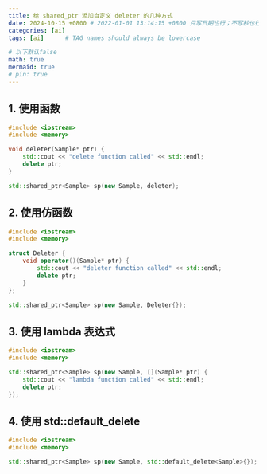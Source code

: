 ```yaml
---
title: 给 shared_ptr 添加自定义 deleter 的几种方式
date: 2024-10-15 +0800 # 2022-01-01 13:14:15 +0800 只写日期也行；不写秒也行；这样也行 2022-03-09T00:55:42+08:00
categories: [ai]
tags: [ai]      # TAG names should always be lowercase

# 以下默认false
math: true
mermaid: true
# pin: true
---
```


## 1. 使用函数 ##

```c++
#include <iostream>
#include <memory>

void deleter(Sample* ptr) {
    std::cout << "delete function called" << std::endl;
    delete ptr;
}

std::shared_ptr<Sample> sp(new Sample, deleter);
```

## 2. 使用仿函数 ##

```c++
#include <iostream>
#include <memory>

struct Deleter {
    void operator()(Sample* ptr) {
        std::cout << "deleter function called" << std::endl;
        delete ptr;
    }
};

std::shared_ptr<Sample> sp(new Sample, Deleter{});
```

## 3. 使用 lambda 表达式 ##

```c++
#include <iostream>
#include <memory>

std::shared_ptr<Sample> sp(new Sample, [](Sample* ptr) {
    std::cout << "lambda function called" << std::endl;
    delete ptr;
});
```

## 4. 使用 std::default_delete ##

```c++
#include <iostream>
#include <memory>

std::shared_ptr<Sample> sp(new Sample, std::default_delete<Sample>{});
```
